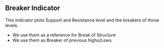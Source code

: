 ## Breaker Indicator

This indicator plots Support and Resistance level and the breakers of those levels.

- We use them as a reference for Break of Structure
- We use them as Breaker of previous highs/Lows

